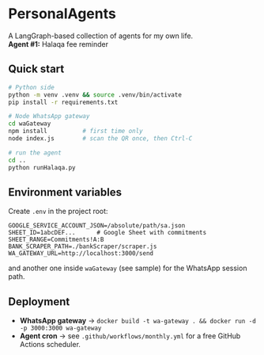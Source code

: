 # PersonalAgents

A LangGraph-based collection of agents for my own life.  
**Agent #1:** Halaqa fee reminder

## Quick start

```bash
# Python side
python -m venv .venv && source .venv/bin/activate
pip install -r requirements.txt

# Node WhatsApp gateway
cd waGateway
npm install          # first time only
node index.js        # scan the QR once, then Ctrl-C

# run the agent
cd ..
python runHalaqa.py
```

## Environment variables

Create `.env` in the project root:

```
GOOGLE_SERVICE_ACCOUNT_JSON=/absolute/path/sa.json
SHEET_ID=1abcDEF...      # Google Sheet with commitments
SHEET_RANGE=Commitments!A:B
BANK_SCRAPER_PATH=./bankScraper/scraper.js
WA_GATEWAY_URL=http://localhost:3000/send
```

and another one inside `waGateway` (see sample) for the WhatsApp session path.

## Deployment

* **WhatsApp gateway** → `docker build -t wa-gateway . && docker run -d -p 3000:3000 wa-gateway`
* **Agent cron** → see `.github/workflows/monthly.yml` for a free GitHub Actions scheduler. 